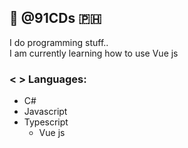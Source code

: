 ## 👋 @91CDs :philippines:
I do programming stuff..   
I am currently learning how to use Vue js 

### < > Languages: 
- C# 
- Javascript
- Typescript
  - Vue js


<!---
91CDs/91CDs is a ✨ special ✨ repository because its `README.md` (this file) appears on your GitHub profile.
You can click the Preview link to take a look at your changes.
--->
